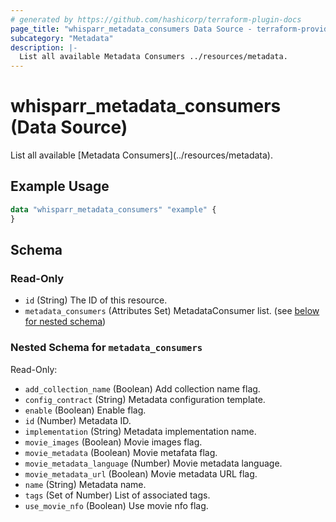 ```yaml
---
# generated by https://github.com/hashicorp/terraform-plugin-docs
page_title: "whisparr_metadata_consumers Data Source - terraform-provider-whisparr"
subcategory: "Metadata"
description: |-
  List all available Metadata Consumers ../resources/metadata.
---
```


# whisparr_metadata_consumers (Data Source)

<!-- subcategory:Metadata -->List all available [Metadata Consumers](../resources/metadata).

## Example Usage

```terraform
data "whisparr_metadata_consumers" "example" {
}
```

<!-- schema generated by tfplugindocs -->
## Schema

### Read-Only

- `id` (String) The ID of this resource.
- `metadata_consumers` (Attributes Set) MetadataConsumer list. (see [below for nested schema](#nestedatt--metadata_consumers))

<a id="nestedatt--metadata_consumers"></a>
### Nested Schema for `metadata_consumers`

Read-Only:

- `add_collection_name` (Boolean) Add collection name flag.
- `config_contract` (String) Metadata configuration template.
- `enable` (Boolean) Enable flag.
- `id` (Number) Metadata ID.
- `implementation` (String) Metadata implementation name.
- `movie_images` (Boolean) Movie images flag.
- `movie_metadata` (Boolean) Movie metafata flag.
- `movie_metadata_language` (Number) Movie metadata language.
- `movie_metadata_url` (Boolean) Movie metadata URL flag.
- `name` (String) Metadata name.
- `tags` (Set of Number) List of associated tags.
- `use_movie_nfo` (Boolean) Use movie nfo flag.


